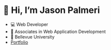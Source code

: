 # 👋 Hi, I’m Jason Palmeri
- 💻 Web Developer 
- 📜 Associates in Web Application Development
- 🏫 Bellevue University
- [Portfolio](https://portfolio.petstergaming.com)
